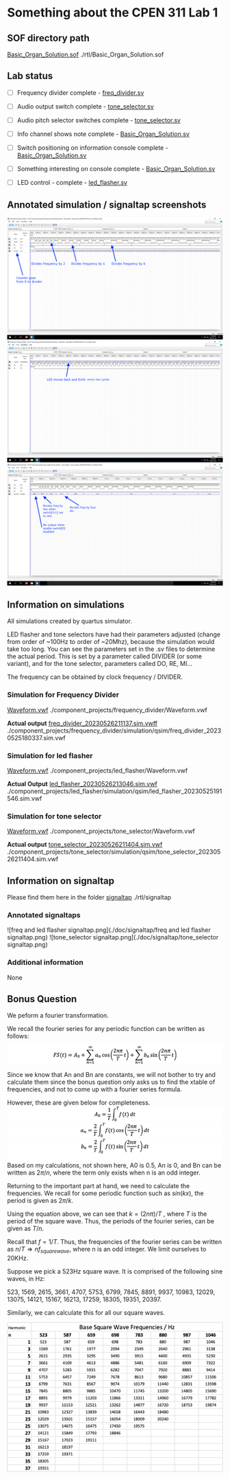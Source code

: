 # Something about the CPEN 311 Lab 1
## SOF directory path
[Basic_Organ_Solution.sof](./rtl/Basic_Organ_Solution.sof)
./rtl/Basic_Organ_Solution.sof

## Lab status
- [ ] Frequency divider complete - [freq_divider.sv](./rtl/freq_divider.sv)
- [ ] Audio output switch complete - [tone_selector.sv](./rtl/tone_selector.sv)
- [ ] Audio pitch selector switches complete -  [tone_selector.sv](./rtl/tone_selector.sv)
- [ ] Info channel shows note complete - [Basic_Organ_Solution.sv](./rtl/Basic_Organ_Solution.sv)
- [ ] Switch positioning on information console complete - [Basic_Organ_Solution.sv](./rtl/Basic_Organ_Solution.sv)
- [ ] Something interesting on console complete - [Basic_Organ_Solution.sv](./rtl/Basic_Organ_Solution.sv)
- [ ] LED control - complete - [led_flasher.sv](./rtl/led_flasher.sv)


## Annotated simulation / signaltap screenshots
![freq_divider.png](./doc/freq_divider.png)
![led_flasher.png](./doc/led_flasher.png)
![tone_selector.png](./doc/tone_selector.png)

## Information on simulations
All simulations created by quartus simulator.

LED flasher and tone selectors have had their parameters adjusted (change from order of ~100Hz to order of ~20Mhz), because the simulation would take too long. You can see the parameters set in the .sv files to determine the actual period. This is set by a parameter called DIVIDER (or some variant), and for the tone selector, parameters called DO, RE, MI…

The frequency can be obtained by clock frequency / DIVIDER. 

### Simulation for Frequency Divider
[Waveform.vwf](./component_projects/frequency_divider/Waveform.vwf)
./component_projects/frequency_divider/Waveform.vwf

**Actual output**
[freq_divider_20230526211137.sim.vwff](./component_projects/frequency_divider/simulation/qsim/freq_divider_20230526211137.sim.vwf)
./component_projects/frequency_divider/simulation/qsim/freq_divider_20230525180337.sim.vwf

### Simulation for led flasher
[Waveform.vwf](./component_projects/led_flasher/Waveform.vwf)
./component_projects/led_flasher/Waveform.vwf

**Actual Output**
[led_flasher_20230526213046.sim.vwf](./component_projects/led_flasher/simulation/qsim/led_flasher_20230526213046.sim.vwf)
./component_projects/led_flasher/simulation/qsim/led_flasher_20230525191546.sim.vwf

### Simulation for tone selector
[Waveform.vwf](./component_projects/tone_selector/Waveform.vwf)
./component_projects/tone_selector/Waveform.vwf

**Actual output**
[tone_selector_20230526211404.sim.vwf](./component_projects/tone_selector/simulation/qsim/tone_selector_20230526211404.sim.vwf)
./component_projects/tone_selector/simulation/qsim/tone_selector_20230526211404.sim.vwf

## Information on signaltap
Please find them here in the folder [signaltap](./rtl/signaltap) 
./rtl/signaltap

### Annotated signaltaps
![freq and led flasher signaltap.png](./doc/signaltap/freq and led flasher signaltap.png)
![tone_selector signaltap.png](./doc/signaltap/tone_selector signaltap.png)



### Additional information
None

## Bonus Question
We peform a fourier transformation. 

We recall the fourier series for any periodic function can be written as follows:

![eq1.png](./doc/readme_img/eq1.png)

Since we know that An and Bn are constants, we will not bother to try and calculate them since the bonus question only asks us to find the xtable of frequencies, and not to come up with a fourier series formula. 

However, these are given below for completeness.
![a0.png](./doc/readme_img/a0.png)
![an.png](./doc/readme_img/an.png)
![bn.png](./doc/readme_img/bn.png)
Based on my calculations, not shown here, A0 is 0.5, An is 0, and Bn can be written as $2\pi / n$, where the term only exists when n is an odd integer. 

Returning to the important part at hand, we need to calculate the frequencies. We recall for some periodic function such as $sin(kx)$, the period is given as $2\pi/k$.

Using the equation above, we can see that $k = (2n\pi)/T$ , where $T$ is the period of the square wave. Thus, the periods of the fourier series, can be given as $T/n$.

Recall that $f = 1/T$. Thus, the frequencies of the fourier series can be written as $n / T \Rightarrow nf_{squarewave}$, where n is an odd integer. We limit ourselves to 20KHz.  

Suppose we pick a 523Hz square wave. It is comprised of the following sine waves, in Hz:

523, 1569, 2615, 3661, 4707, 5753, 6799, 7845, 8891, 9937, 10983, 12029, 13075, 14121, 15167, 16213, 17259, 18305, 19351, 20397. 

Similarly, we can calculate this for all our square waves.

![harmonics.png](./doc/readme_img/harmonics.png)